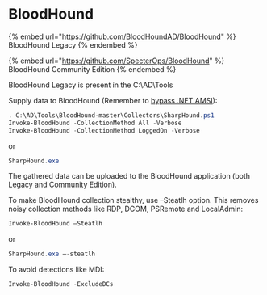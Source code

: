 # BloodHound

{% embed url="https://github.com/BloodHoundAD/BloodHound" %}
BloodHound Legacy
{% endembed %}

{% embed url="https://github.com/SpecterOps/BloodHound" %}
BloodHound Community Edition
{% endembed %}

BloodHound Legacy is present in the C:\AD\Tools

Supply data to BloodHound (Remember to [bypass .NET AMSI](../#bypass-amsi-windows-defender)):

```powershell
. C:\AD\Tools\BloodHound-master\Collectors\SharpHound.ps1
Invoke-BloodHound -CollectionMethod All -Verbose
Invoke-BloodHound -CollectionMethod LoggedOn -Verbose
```

or

```powershell
SharpHound.exe
```

The gathered data can be uploaded to the BloodHound application (both Legacy and Community Edition).

To make BloodHound collection stealthy, use –Steatlh option. This removes noisy collection methods like RDP, DCOM, PSRemote and LocalAdmin:

```powershell
Invoke-BloodHound –Steatlh
```

or

```powershell
SharpHound.exe –-steatlh
```

To avoid detections like MDI:

```powershell
Invoke-BloodHound -ExcludeDCs
```
